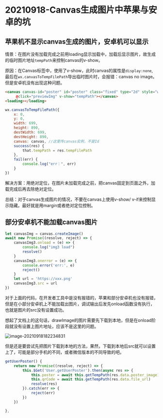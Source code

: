 # 20210918-Canvas生成图片中苹果与安卓的坑

## 苹果机不显示canvas生成的图片，安卓机可以显示

情景：在图片没有加载完成之前用loading显示加载中，加载后显示图片，故生成的临时图片地址`tempPath`来控制canvas的v-show。

原因：在Canvas标签中，使用了v-show，此时canvas的属性是`display:none`, 最后在`wx.canvasToTempFilePath`导出临时图片时，会报错：canvas no image。但是安卓机没有出现这种问题。

```html
<canvas canvas-id="poster" id="poster" class="fixed" type="2d" style="width: 699rpx;height: 890rpx;"
     @click="previewImg" v-show="tempPath"></canvas>
<loading></loading>
```

```js
wx.canvasToTempFilePath({
    x: 0,
    y: 0,
    width: 699,
    height: 890,
    destWidth: 699,
    destHeight: 890,
    canvas: canvas, //这里传canvas实例，不是Id
    success(res) {
        that.tempPath = res.tempFilePath
    },
    fail(err) {
        console.log("err：", err)
    }
})
```

解决方案：用绝对定位，在图片未加载完成之前，把canvas固定到页面之外，加载完成后再去除绝对定位。

总结：对于canvas生成图片的情况，不要在canvas上使用v-show/ v-if来控制显示隐藏。最好就是用margin或者绝对定位控制。



## 部分安卓机不能加载canvas图片

```js
let canvasImg = canvas.createImage()
await new Promise((resolve, reject) => {
    canvasImg3.onload = (e) => {
        console.log("img3 load")
        resolve()
    }
    canvasImg3.onerror = (e) => {
        console.error('err:', e)
        reject()
    }
    let url = 'https://xxx.png'
    canvasImg3.src = url
})
```

对于上面的代码，在开发者工具中是没有报错的，苹果和部分安卓机也没有报错，但是在小部分安卓机上不能加载出图片，调试输出后发先onload函数没有执行，也就是图片的src没有设置成功。

想起了文档上的这句话，drawImage的图片需要先下载到本地，但是在onload阶段就没有设置上图片地址，应该不是这里的问题。

![image-20210918182234831](https://i.loli.net/2021/09/18/kAQ3mnNsXDzfU1b.png)

但是还是要尝试先把图片下载到本地的方法，果然，下载到本地后src就可以设置上了，可能是部分手机的不同，或者微信版本的不同导致的吧。

```js
getUserPoster() {
    return new Promise((resolve, reject) => {
        this.$Get('User.getUserPoster').then(async res => {
            this.poster = await this.getTempPath(res.data.poster_image) //d
            this.qrCode = await this.getTempPath(res.data.file_url)
            resolve(res)
        }).catch(err => {
            reject(err)
        })
    })

},
```


